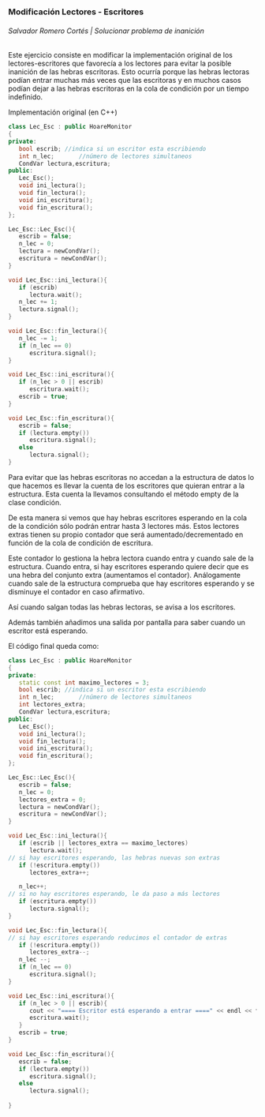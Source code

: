 ### Modificación Lectores - Escritores

###### Salvador Romero Cortés  | Solucionar problema de inanición

Este ejercicio consiste en modificar la implementación original de los lectores-escritores que favorecía a los lectores para evitar la posible inanición de las hebras escritoras. Esto ocurría porque las hebras lectoras podían entrar muchas más veces que las escritoras y en muchos casos podían dejar a las hebras escritoras en la cola de condición por un tiempo indefinido.

Implementación original (en C++)

```c++
class Lec_Esc : public HoareMonitor
{
private:
   bool escrib; //indica si un escritor esta escribiendo
   int n_lec;       //número de lectores simultaneos
   CondVar lectura,escritura;
public:
   Lec_Esc();
   void ini_lectura();
   void fin_lectura();
   void ini_escritura();
   void fin_escritura();
};

Lec_Esc::Lec_Esc(){
   escrib = false;
   n_lec = 0;
   lectura = newCondVar();
   escritura = newCondVar();
}

void Lec_Esc::ini_lectura(){
   if (escrib)
      lectura.wait();
   n_lec += 1;
   lectura.signal();
}

void Lec_Esc::fin_lectura(){
   n_lec -= 1;
   if (n_lec == 0)
      escritura.signal();
}

void Lec_Esc::ini_escritura(){
   if (n_lec > 0 || escrib)
      escritura.wait();
   escrib = true;
}

void Lec_Esc::fin_escritura(){
   escrib = false;
   if (lectura.empty())
      escritura.signal();
   else
      lectura.signal();
}
```



Para evitar que las hebras escritoras no accedan a la estructura de datos lo que hacemos es llevar la cuenta de los escritores que quieran entrar a la estructura. Esta cuenta la llevamos consultando el método empty de la clase condición.

De esta manera si vemos que hay hebras escritores esperando en la cola de la condición sólo podrán entrar hasta 3 lectores más. Estos lectores extras tienen su propio contador que será aumentado/decrementado en función de la cola de condición de escritura. 

Este contador lo gestiona la hebra lectora cuando entra y cuando sale de la estructura. Cuando entra, si hay escritores esperando quiere decir que es una hebra del conjunto extra (aumentamos el contador). Análogamente cuando sale de la estructura comprueba que hay escritores esperando y se disminuye el contador en caso afirmativo.

Así cuando salgan todas las hebras lectoras, se avisa a los escritores.

Además también añadimos una salida por pantalla para saber cuando un escritor está esperando.

El código final queda como:

```c++
class Lec_Esc : public HoareMonitor
{
private:
   static const int maximo_lectores = 3;
   bool escrib; //indica si un escritor esta escribiendo
   int n_lec;       //número de lectores simultaneos
   int lectores_extra;
   CondVar lectura,escritura;
public:
   Lec_Esc();
   void ini_lectura();
   void fin_lectura();
   void ini_escritura();
   void fin_escritura();
};

Lec_Esc::Lec_Esc(){
   escrib = false;
   n_lec = 0;
   lectores_extra = 0;
   lectura = newCondVar();
   escritura = newCondVar();
}

void Lec_Esc::ini_lectura(){
   if (escrib || lectores_extra == maximo_lectores)
      lectura.wait();
// si hay escritores esperando, las hebras nuevas son extras
   if (!escritura.empty())
      lectores_extra++;

   n_lec++;
// si no hay escritores esperando, le da paso a más lectores
   if (escritura.empty())
      lectura.signal();
}

void Lec_Esc::fin_lectura(){
// si hay escritores esperando reducimos el contador de extras
   if (!escritura.empty())
      lectores_extra--;
   n_lec --;
   if (n_lec == 0)
      escritura.signal();
}

void Lec_Esc::ini_escritura(){
   if (n_lec > 0 || escrib){
      cout << "==== Escritor está esperando a entrar ====" << endl << flush;
      escritura.wait();
   }
   escrib = true;
}

void Lec_Esc::fin_escritura(){
   escrib = false;
   if (lectura.empty())
      escritura.signal();
   else
      lectura.signal();
   
}
```

